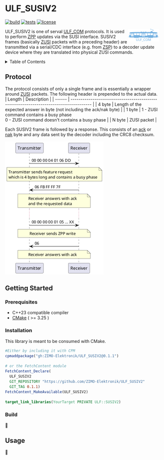 # ULF_SUSIV2

[![build](https://github.com/ZIMO-Elektronik/ULF_SUSIV2/actions/workflows/build.yml/badge.svg)](https://github.com/ZIMO-Elektronik/ULF_SUSIV2/actions/workflows/build.yml) [![tests](https://github.com/ZIMO-Elektronik/ULF_SUSIV2/actions/workflows/tests.yml/badge.svg)](https://github.com/ZIMO-Elektronik/ULF_SUSIV2/actions/workflows/tests.yml) [![license](https://img.shields.io/github/license/ZIMO-Elektronik/ULF_SUSIV2)](https://github.com/ZIMO-Elektronik/ULF_SUSIV2/raw/master/LICENSE)

<img src="data/images/logo.svg" width="20%" align="right">

ULF_SUSIV2 is one of serval [ULF_COM](https://github.com/ZIMO-Elektronik/ULF_COM) protocols. It is used to perform [ZPP](https://github.com/ZIMO-Elektronik/ZPP) updates via the SUSI interface. SUSIV2 frames (basically [ZUSI](https://github.com/ZIMO-Elektronik/ZUSI) packets with a preceding header) are transmitted via a serial/CDC interface (e.g. from [ZSP](https://www.zimo.at/web2010/products/zsp_zimo-sound-programmer_EN.htm)) to a decoder update device where they are translated into physical ZUSI commands.

<details>
  <summary>Table of Contents</summary>
  <ol>
    <li><a href="#protocol">Protocol</a></li>
    <li><a href="#getting-started">Getting Started</a></li>
      <ul>
        <li><a href="#prerequisites">Prerequisites</a></li>
        <li><a href="#installation">Installation</a></li>
        <li><a href="#build">Build</a></li>
      </ul>
    <li><a href="#usage">Usage</a></li>
  </ol>
</details>

## Protocol
The protocol consists of only a single frame and is essentially a wrapper around [ZUSI](https://github.com/ZIMO-Elektronik/ZUSI) packets. The following header is prepended to the actual data.
| Length | Description                                                                              |
| ------ | ---------------------------------------------------------------------------------------- |
| 4 byte | Length of the expected answer in byte (not including the ack/nak byte)                   |
| 1 byte | 1 - ZUSI command contains a busy phase<br>0 - ZUSI command doesn't contains a busy phase |
| N byte | ZUSI packet                                                                              |

Each SUSIV2 frame is followed by a response. This consists of an [ack](./include/ulf/susiv2/ack.hpp) or [nak](./include/ulf/susiv2/nak.hpp) byte and any data sent by the decoder including the CRC8 checksum.

![](data/images/protocol.png)

## Getting Started
### Prerequisites
- C++23 compatible compiler
- [CMake](https://cmake.org/) ( >= 3.25 )

### Installation
This library is meant to be consumed with CMake.

```cmake
#Either by including it with CPM
cpmaddpackage("gh:ZIMO-Elektronik/ULF_SUSIV2@0.1.1")

# or the FetchContent module
FetchContent_Declare(
  ULF_SUSIV2
  GIT_REPOSITORY "https://github.com/ZIMO-Elektronik/ULF_SUSIV2"
  GIT_TAG 0.1.1)
FetchContent_MakeAvailable(ULF_SUSIV2)

target_link_libraries(YourTarget PRIVATE ULF::SUSIV2)
```

### Build
:construction:

## Usage
:construction: